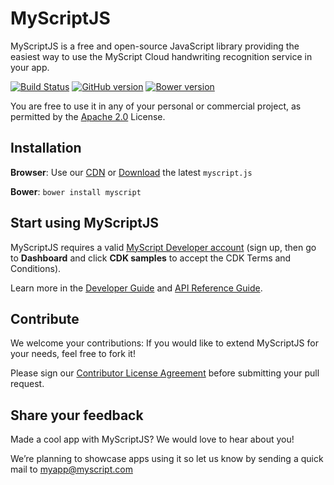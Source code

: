 # MyScriptJS

MyScriptJS is a free and open-source JavaScript library providing the easiest way to use the MyScript Cloud handwriting recognition service in your app.

 [![Build Status](https://travis-ci.org/MyScript/MyScriptJS.svg?branch=master)](https://travis-ci.org/MyScript/MyScriptJS)
 [![GitHub version](https://badge.fury.io/gh/MyScript%2FMyScriptJS.svg)](http://badge.fury.io/gh/MyScript%2FMyScriptJS)
 [![Bower version](https://badge.fury.io/bo/myscript.svg)](http://badge.fury.io/bo/myscript)

You are free to use it in any of your personal or commercial project, as permitted by the [Apache 2.0](LICENSE) License.


## Installation

**Browser**: Use our [CDN](https://cdnjs.com/libraries/myscript) or [Download](https://github.com/MyScript/MyScriptJS/releases/latest) the latest `myscript.js`

**Bower**: `bower install myscript`


## Start using MyScriptJS

MyScriptJS requires a valid [MyScript Developer account](https://dev.myscript.com/) (sign up, then go to **Dashboard** and click **CDK samples** to accept the CDK Terms and Conditions).

Learn more in the [Developer Guide](http://doc.myscript.com/MyScriptJS/1.0/index.html) and [API Reference Guide](http://doc.myscript.com/MyScriptJS/1.0/reference/index.html).


## Contribute

We welcome your contributions: If you would like to extend MyScriptJS for your needs, feel free to fork it!

Please sign our [Contributor License Agreement](CONTRIBUTING.md) before submitting your pull request.


## Share your feedback

Made a cool app with MyScriptJS? We would love to hear about you!

We’re planning to showcase apps using it so let us know by sending a quick mail to [myapp@myscript.com](mailto://myapp@myscript.com)
